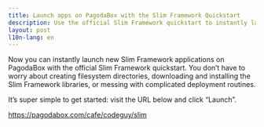 ```yaml
---
title: Launch apps on PagodaBox with the Slim Framework Quickstart
description: Use the official Slim Framework quickstart to instantly launch Slim Framework applications on the PagodaBox platform.
layout: post
l10n-lang: en
---
```


Now you can instantly launch new Slim Framework applications on PagodaBox with the official Slim Framework quickstart. You don’t have to worry about creating filesystem directories, downloading and installing the Slim Framework libraries, or messing with complicated deployment routines.

It’s super simple to get started: visit the URL below and click “Launch”.

<https://pagodabox.com/cafe/codeguy/slim>
